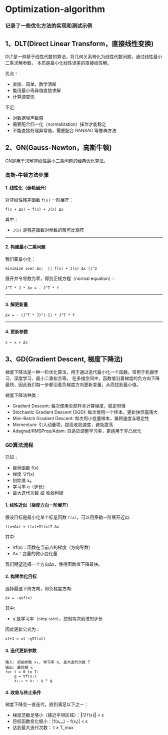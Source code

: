 # Optimization-algorithm
### 记录了一些优化方法的实现和测试示例

## 1、DLT(Direct Linear Transform，直接线性变换)
DLT是一种基于线性代数的算法，将几何关系转化为线性代数问题，通过线性最小二乘求解参数，
本质是最小化线性误差的直接线性解。

优点：
- 直接、简单，数学清晰
- 能用最小奇异值直接求解
- 计算速度快

不足:
- 对数据噪声敏感
- 需要配合归一化（normalization）操作才能稳定
- 不能直接处理异常值，需要配合 RANSAC 等鲁棒方法

## 2、GN(Gauss-Newton，高斯牛顿)
GN是用于求解非线性最小二乘问题的经典优化算法。
### 高斯-牛顿方法步骤

#### 1. 线性化（泰勒展开）

对非线性残差函数 `f(x)` 一阶展开：

`f(x + Δx) ≈ f(x) + J(x) Δx`

其中：
- `J(x)` 是残差函数对参数的雅可比矩阵

---

#### 2. 构建最小二乘问题

我们要最小化：

`minimize over Δx:  || f(x) + J(x) Δx ||^2`

展开并令导数为零，得到正规方程（normal equation）：

`J^T * J * Δx = - J^T * f`

---

#### 3. 解更新量

`Δx = - (J^T * J)^(-1) * J^T * f`

---

#### 4. 更新参数

`x ← x + Δx`

## 3、GD(Gradient Descent, 梯度下降法)
梯度下降法是一种一阶优化算法，用于通过迭代最小化一个函数。常用于机器学习、深度学习、最小二乘拟合等。
在多维空间中，函数值沿着梯度的负方向下降最快，因此我们每一步都沿着负梯度方向更新变量，从而找到最小值。

梯度下降法种类：
- Gradient Descent: 每次使用全部样本计算梯度，稳定但慢
- Stochastic Gradient Descent (SGD): 每次使用一个样本，更新快但震荡大
- Mini-Batch Gradient Descent: 每次用小批量样本，兼顾速度与稳定性
- Momentum: 引入动量项，提高收敛速度，避免震荡
- Adagrad/RMSProp/Adam: 自适应调整学习率，更适用于非凸优化

### GD算法流程
已知：
- 目标函数 f(x)
- 梯度 ∇f(x)
- 初始值 x₀
- 学习率 η（步长）
- 最大迭代次数 或 收敛判据

#### 1. 线性近似（梯度方向一阶展开）
假设目标是最小化某个标量函数 `f(x)`，可以用泰勒一阶展开近似:

`f(x+Δx) ≈ f(x)+∇f(x)T Δx`

其中:
- ∇f(x)：函数在当前点的梯度（方向导数）
- Δx：变量的微小变化量

我们期望选择一个方向Δx，使得函数值下降最快。

#### 2. 构建优化目标
选择最速下降方向，即负梯度方向:

`Δx = −η∇f(x)`

其中:
- η 是学习率（step size），控制每次前进的步长

因此更新公式为：

`xt+1 = xt −η∇f(xt)`

#### 3. 迭代更新参数

```
输入: 初始参数 x₀, 学习率 η, 最大迭代次数 T
输出: 最优解 x
for t = 0 to T:
    g = ∇f(xₜ)
    xₜ₊₁ = xₜ - η * g
```

#### 4. 收敛与终止条件
梯度下降会一直迭代，直到满足以下之一：
- 梯度范数足够小（接近平坦区域）：‖∇f(x)‖ < ε
- 目标函数变化极小：|f(xₜ₊₁) − f(xₜ)| < ε
- 达到最大迭代次数： t ≥ T_max


